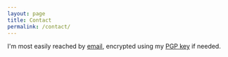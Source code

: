```yaml
---
layout: page
title: Contact
permalink: /contact/
---
```


I'm most easily reached by [email](mailto:kycuonghuynh@ucla.edu),
encrypted using my [PGP key](/PGP.txt) if needed. 